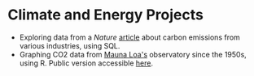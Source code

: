 # Climate and Energy Projects

- Exploring data from a _Nature_ [article](https://www.nature.com/articles/s41597-022-01178-9) about carbon emissions from various industries, using SQL. 
- Graphing CO2 data from [Mauna Loa's](https://gml.noaa.gov/ccgg/trends/) observatory since the 1950s, using R. Public version accessible [here](https://matthewdgroves.shinyapps.io/CarbonDioxidePlot/).
